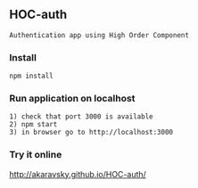 ## HOC-auth

	Authentication app using High Order Component
### Install

    npm install
    
### Run application on localhost

    1) check that port 3000 is available
    2) npm start
    3) in browser go to http://localhost:3000

### Try it online

http://akaravsky.github.io/HOC-auth/
